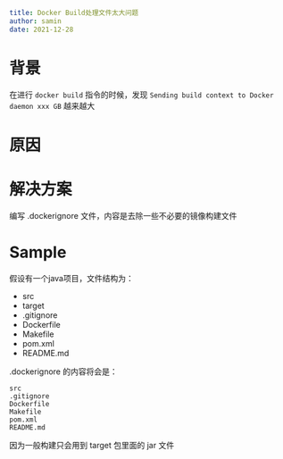 ```yaml
title: Docker Build处理文件太大问题
author: samin
date: 2021-12-28
```

# 背景

在进行 `docker build` 指令的时候，发现 `Sending build context to Docker daemon xxx GB` 越来越大

# 原因

# 解决方案

编写 .dockerignore 文件，内容是去除一些不必要的镜像构建文件

# Sample

假设有一个java项目，文件结构为：

- src
- target
- .gitignore
- Dockerfile
- Makefile
- pom.xml
- README.md

.dockerignore 的内容将会是：

```text
src
.gitignore
Dockerfile
Makefile
pom.xml
README.md
```

因为一般构建只会用到 target 包里面的 jar 文件